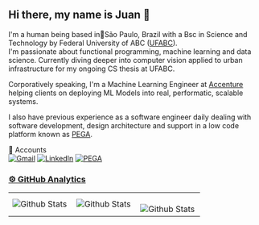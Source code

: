 ## Hi there, my name is Juan 🤠

<p align="left"> 
I'm a human being based in&#128205São Paulo, Brazil with a Bsc in Science and Technology by Federal University of ABC (<a href="https://www.ufabc.edu.br">UFABC</a>).<br>I'm passionate about functional programming, machine learning and data science. Currently diving deeper into computer vision applied to urban infrastructure for my ongoing CS thesis at UFABC.
</p>

<p align="left">Corporatively speaking, I'm a Machine Learning Engineer at <a href="https://www.accenture.com">Accenture</a> helping clients on deploying ML Models into real, performatic, scalable systems.

I also have previous experience as a software engineer daily dealing with software development, design architecture and support in a low code platform known as <a href="https://www.pega.com">PEGA</a>. 
  
<p align="left">👥 Accounts<br>
  <a href="mailto:juanocarvalho@gmail.com" title="Gmail">
  <img src="https://img.shields.io/badge/-Gmail-FF0000?style=flat-square&labelColor=FF0000&logo=gmail&logoColor=white&link=mailto:juanocarvalho@gmail.com" alt="Gmail"/></a>
  <a href="https://linkedin.com/in/juanocarvalho" title="LinkedIn">
  <img src="https://img.shields.io/badge/-Linkedin-0e76a8?style=flat-square&logo=Linkedin&logoColor=white&link=linkedin.com/in/juanocarvalho" alt="LinkedIn"/></a>
  <a href="https://accounts.pega.com/profile/juano" title="PEGA Profile">
  <img src="https://img.shields.io/badge/-PEGA-darkblue?style=flat-square&logo=pegasusairlines&logoColor=white&link=https://accounts.pega.com/profile/juano" alt="PEGA"/</a>
</p>

### ⚙️ GitHub Analytics
<table>
  <tr>
    <td>
      <img
        align="left"
        src="https://github-readme-stats.vercel.app/api?username=juanocv&theme=dark&hide_border=false&include_all_commits=true"
        alt="Github Stats"
      />
    </td>
    <td>
      <img
        align="left"
        src="https://github-readme-stats.vercel.app/api/top-langs/?username=juanocv&theme=dark&hide_border=false&include_all_commits=true&count_private=true&layout=compact"
        alt="Github Stats"
      />
    </td>
    <td>
      <br />
      <img
        align="left"
        src="https://github-readme-streak-stats.herokuapp.com/?user=juanocv&theme=dark&hide_border=false"
        alt="Github Stats"
      />
    </td>
  </tr>
</table>
